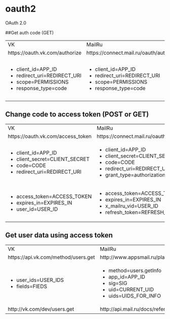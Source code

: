oauth2
======

OAuth 2.0

##Get auth code (GET)

<table>
<tr>
  <td>VK</td>
  <td>MailRu</td>
  <td>Odnoklassniki</td>
</tr>
<tr>
<td>https://oauth.vk.com/authorize</td>
<td>https://connect.mail.ru/oauth/authorize</td>
<td>http://www.odnoklassniki.ru/oauth/authorize</td>
</tr>
<tr>
<td>
<ul>
  <li>client_id=APP_ID</li>
  <li>redirect_uri=REDIRECT_URI</li>
  <li>scope=PERMISSIONS</li>
  <li>response_type=code</li>
</ul>
</td>
<td>
<ul>
  <li>client_id=APP_ID</li>
  <li>redirect_uri=REDIRECT_URI</li>
  <li>scope=PERMISSIONS</li>
  <li>response_type=code</li>
</ul>
</td>
<td>
<ul>
  <li>client_id=APP_ID</li>
  <li>redirect_uri=REDIRECT_URI</li>
  <li>scope=PERMISSIONS</li>
  <li>response_type=code</li>
  <li>v=API_VERSION</li>
</ul>
</td>
</table>

## Change code to access token (POST or GET)

<table>
<tr>
  <td>VK</td>
  <td>MailRu</td>
  <td>Odnoklassniki</td>
</tr>
<tr>
  <td>https://oauth.vk.com/access_token</td>
  <td>https://connect.mail.ru/oauth/token</td>
  <td>http://api.odnoklassniki.ru/oauth/token.do</td>
</tr>
<tr>
  <td>
    <ul>
      <li>client_id=APP_ID</li>
      <li>client_secret=CLIENT_SECRET</li>
      <li>code=CODE</li>
      <li>redirect_uri=REDIRECT_URI</li>
    </ul>
  </td>
  <td>
    <ul>
      <li>client_id=APP_ID</li>
      <li>client_secret=CLIENT_SECRET</li>
      <li>code=CODE</li>
      <li>redirect_uri=REDIRECT_URI</li>
      <li>grant_type=authorization_code</li>
    </ul>
  </td>
  <td>
    <ul>
      <li>client_id=APP_ID</li>
      <li>client_secret=CLIENT_SECRET</li>
      <li>code=CODE</li>
      <li>redirect_uri=REDIRECT_URI</li>
      <li>grant_type=authorization_code</li>
    </ul>
  </td>
</tr>
<tr>
  <td>
    <ul>
      <li>access_token=ACCESS_TOKEN</li>
      <li>expires_in=EXPIRES_IN</li>
      <li>user_id=USER_ID</li>
    </ul>
  </td>
  <td>
    <ul>
      <li>access_token=ACCESS_TOKEN</li>
      <li>expires_in=EXPIRES_IN</li>
      <li>x_mailru_vid=USER_ID</li>
      <li>refresh_token=REFRESH_TOKEN</li>
    </ul>
  </td>
  <td>
    <ul>
      <li>access_token=ACCESS_TOKEN</li>
      <li>token_type=session</li>
      <li>refresh_token=REFRESH_TOKEN</li>
    </ul>
  </td>
</tr>
</table>

## Get user data using access token
<table>
<tr>
  <td>VK</td>
  <td>MailRu</td>
  <td>Odnoklassniki</td>
</tr>
<tr>
  <td>https://api.vk.com/method/users.get</td>
  <td>http://www.appsmail.ru/platform/api</td>
  <td>http://api.odnoklassniki.ru/users/getInfo</td>
</tr>
<tr>
  <td>
    <ul>
      <li>user_ids=USER_IDS</li>
      <li>fields=FIEDS</li>
    </ul>
  </td>
  <td>
    <ul>
      <li>method=users.getInfo</li>
      <li>app_id=APP_ID</li>
      <li>sig=SIG</li>
      <li>uid=CURRENT_UID</li>
      <li>uids=UIDS_FOR_INFO</li>
    </ul>
  </td>
  <td>
    <ul>
      <li>application_key=APP_KEY</li>
      <li>sig=SIG</li>
      <li>uids=UIDS</li>
      <li>fields=FIELDS</li>
    </ul>
  </td>
</tr>
<tr>
  <td>http://vk.com/dev/users.get</td>
  <td>http://api.mail.ru/docs/reference/rest/users.getInfo</td>
  <td>http://apiok.ru/wiki/display/api/users.getInfo</td>
</tr>
</table>

